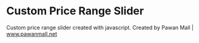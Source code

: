 # Custom Price Range Slider
Custom price range slider created with javascript.
Created by Pawan Mall | www.pawanmall.net
